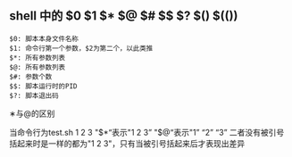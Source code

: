 ## shell 中的 $0  $1  $*  $@  $#  $$  $?  $()  $(())
```
$0: 脚本本身文件名称
$1: 命令行第一个参数，$2为第二个，以此类推
$*: 所有参数列表
$@: 所有参数列表
$#: 参数个数
$$: 脚本运行时的PID
$?: 脚本退出码
```

∗与@的区别

当命令行为test.sh 1 2 3
"$*“表示"1 2 3”
"$@“表示"1” “2” “3”
二者没有被引号括起来时是一样的都为"1 2 3"，只有当被引号括起来后才表现出差异
